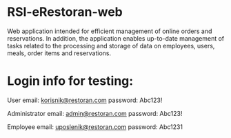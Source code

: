 # RSI-eRestoran-web
Web application intended for efficient management of online orders and reservations. In addition, the application enables up-to-date management of tasks related to the processing and storage of data on employees, users, meals, order items and reservations.

# Login info for testing:

User
email: korisnik@restoran.com
password: Abc123!

Administrator
email: admin@restoran.com
password: Abc123!

Employee
email: uposlenik@restoran.com
password: Abc1231
